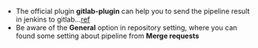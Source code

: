 - The official plugin **gitlab-plugin** can help you to send the pipeline result in jenkins to gitlab...[ref](https://github.com/jenkinsci/gitlab-plugin)
- Be aware of the **General** option in repository setting, where you can found some setting about pipeline from **Merge requests**